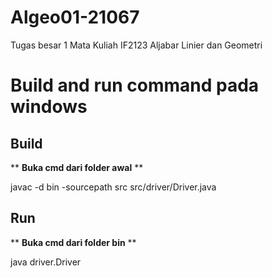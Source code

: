 # Algeo01-21067
Tugas besar 1 Mata Kuliah IF2123 Aljabar Linier dan Geometri

# Build and run command pada windows
## Build
** **Buka cmd dari folder awal** **

javac -d bin -sourcepath src src/driver/Driver.java

## Run
** **Buka cmd dari folder bin** **

java driver.Driver
